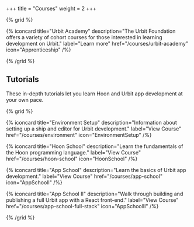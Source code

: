 +++
title = "Courses"
weight = 2
+++

{% grid %}

  {% iconcard
    title="Urbit Academy"
    description="The Urbit Foundation offers a variety of cohort courses for those interested in learning development on Urbit."
    label="Learn more"
    href="/courses/urbit-academy"
    icon="Apprenticeship"
  /%}

{% /grid %}

## Tutorials

These in-depth tutorials let you learn Hoon and Urbit app development at your
own pace.

{% grid %}

  {% iconcard
    title="Environment Setup"
    description="Information about setting up a ship and editor for Urbit development."
    label="View Course"
    href="/courses/environment"
    icon="EnvironmentSetup"
  /%}

  {% iconcard
    title="Hoon School"
    description="Learn the fundamentals of the Hoon programming language."
    label="View Course"
    href="/courses/hoon-school"
    icon="HoonSchool"
  /%}

  {% iconcard
    title="App School"
    description="Learn the basics of Urbit app development."
    label="View Course"
    href="/courses/app-school"
    icon="AppSchoolI"
  /%}

  {% iconcard
    title="App School II"
    description="Walk through building and publishing a full Urbit app with a React front-end."
    label="View Course"
    href="/courses/app-school-full-stack"
    icon="AppSchoolII"
  /%}

{% /grid %}
